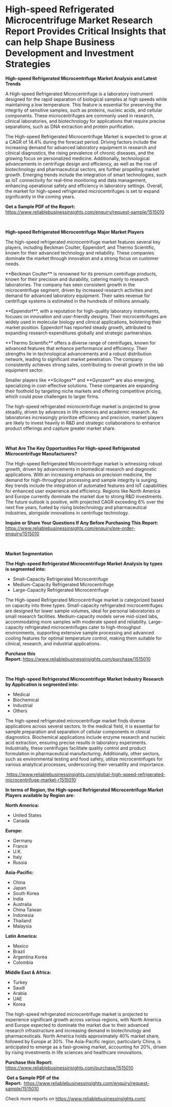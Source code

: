 <p><h1>High-speed Refrigerated Microcentrifuge Market Research Report Provides Critical Insights that can help Shape Business Development and Investment Strategies</h1></p><p><strong>High-speed Refrigerated Microcentrifuge Market Analysis and Latest Trends</strong></p>
<p><p>A High-speed Refrigerated Microcentrifuge is a laboratory instrument designed for the rapid separation of biological samples at high speeds while maintaining a low temperature. This feature is essential for preserving the integrity of sensitive samples, such as proteins, nucleic acids, and cellular components. These microcentrifuges are commonly used in research, clinical laboratories, and biotechnology for applications that require precise separations, such as DNA extraction and protein purification.</p><p>The High-speed Refrigerated Microcentrifuge Market is expected to grow at a CAGR of 14.4% during the forecast period. Driving factors include the increasing demand for advanced laboratory equipment in research and clinical diagnostics, the rising prevalence of chronic diseases, and the growing focus on personalized medicine. Additionally, technological advancements in centrifuge design and efficiency, as well as the rise of biotechnology and pharmaceutical sectors, are further propelling market growth. Emerging trends include the integration of smart technologies, such as IoT connectivity for real-time monitoring and data management, enhancing operational safety and efficiency in laboratory settings. Overall, the market for high-speed refrigerated microcentrifuges is set to expand significantly in the coming years.</p></p>
<p><strong>Get a Sample PDF of the Report:&nbsp;</strong> <a href="https://www.reliablebusinessinsights.com/enquiry/request-sample/1515010?utm_campaign=97&utm_medium=2&utm_source=Github&utm_content=ia&utm_term=18012025&utm_id=high-speed-refrigerated-microcentrifuge">https://www.reliablebusinessinsights.com/enquiry/request-sample/1515010</a></p>
<p>&nbsp;</p>
<p><strong>High-speed Refrigerated Microcentrifuge Major Market Players</strong></p>
<p><p>The high-speed refrigerated microcentrifuge market features several key players, including Beckman Coulter, Eppendorf, and Thermo Scientific, known for their advanced technology and reliability. These companies dominate the market through innovation and a strong focus on customer needs.</p><p>**Beckman Coulter** is renowned for its premium centrifuge products, known for their precision and durability, catering mainly to research laboratories. The company has seen consistent growth in the microcentrifuge segment, driven by increased research activities and demand for advanced laboratory equipment. Their sales revenue for centrifuge systems is estimated in the hundreds of millions annually.</p><p>**Eppendorf**, with a reputation for high-quality laboratory instruments, focuses on innovation and user-friendly designs. Their microcentrifuges are widely used in molecular biology and clinical applications, bolstering their market position. Eppendorf has reported steady growth, attributed to expanding research expenditures globally and strategic partnerships.</p><p>**Thermo Scientific** offers a diverse range of centrifuges, known for advanced features that enhance performance and efficiency. Their strengths lie in technological advancements and a robust distribution network, leading to significant market penetration. The company consistently achieves strong sales, contributing to overall growth in the lab equipment sector.</p><p>Smaller players like **Scilogex** and **Gyrozen** are also emerging, specializing in cost-effective solutions. These companies are expanding their foothold by targeting niche markets and offering competitive pricing, which could pose challenges to larger firms.</p><p>The high-speed refrigerated microcentrifuge market is projected to grow steadily, driven by advances in life sciences and academic research. As laboratories increasingly prioritize efficiency and precision, market players are likely to invest heavily in R&D and strategic collaborations to enhance product offerings and capture greater market share.</p></p>
<p>&nbsp;</p>
<p><strong>What Are The Key Opportunities For High-speed Refrigerated Microcentrifuge Manufacturers?</strong></p>
<p><p>The High-speed Refrigerated Microcentrifuge market is witnessing robust growth, driven by advancements in biomedical research and diagnostic applications. With an increasing emphasis on precision medicine, the demand for high-throughput processing and sample integrity is surging. Key trends include the integration of automated features and IoT capabilities for enhanced user experience and efficiency. Regions like North America and Europe currently dominate the market due to strong R&D investments. The future outlook is positive, with projected CAGR exceeding 6% over the next five years, fueled by rising biotechnology and pharmaceutical industries, alongside innovations in centrifuge technology.</p></p>
<p><strong>Inquire or Share Your Questions If Any Before Purchasing This Report:</strong> <a href="https://www.reliablebusinessinsights.com/enquiry/pre-order-enquiry/1515010?utm_campaign=97&utm_medium=2&utm_source=Github&utm_content=ia&utm_term=18012025&utm_id=high-speed-refrigerated-microcentrifuge">https://www.reliablebusinessinsights.com/enquiry/pre-order-enquiry/1515010</a></p>
<p>&nbsp;</p>
<p><strong>Market Segmentation</strong></p>
<p><strong>The High-speed Refrigerated Microcentrifuge Market Analysis by types is segmented into:</strong></p>
<p><ul><li>Small-Capacity Refrigerated Microcentrifuge</li><li>Medium-Capacity Refrigerated Microcentrifuge</li><li>Large-Capacity Refrigerated Microcentrifuge</li></ul></p>
<p><p>The High-speed Refrigerated Microcentrifuge market is categorized based on capacity into three types. Small-capacity refrigerated microcentrifuges are designed for lower sample volumes, ideal for personal laboratories or small research facilities. Medium-capacity models serve mid-sized labs, accommodating more samples with moderate speed and reliability. Large-capacity refrigerated microcentrifuges cater to high-throughput environments, supporting extensive sample processing and advanced cooling features for optimal temperature control, making them suitable for clinical, research, and industrial applications.</p></p>
<p><strong>Purchase this Report:&nbsp;</strong><a href="https://www.reliablebusinessinsights.com/purchase/1515010?utm_campaign=97&utm_medium=2&utm_source=Github&utm_content=ia&utm_term=18012025&utm_id=high-speed-refrigerated-microcentrifuge">https://www.reliablebusinessinsights.com/purchase/1515010</a></p>
<p>&nbsp;</p>
<p><strong>The High-speed Refrigerated Microcentrifuge Market Industry Research by Application is segmented into:</strong></p>
<p><ul><li>Medical</li><li>Biochemical</li><li>Industrial</li><li>Others</li></ul></p>
<p><p>The high-speed refrigerated microcentrifuge market finds diverse applications across several sectors. In the medical field, it is essential for sample preparation and separation of cellular components in clinical diagnostics. Biochemical applications include enzyme research and nucleic acid extraction, ensuring precise results in laboratory experiments. Industrially, these centrifuges facilitate quality control and product formulation in pharmaceutical manufacturing. Additionally, other sectors, such as environmental testing and food safety, utilize microcentrifuges for various analytical processes, underscoring their versatility and importance.</p></p>
<p><a href="https://www.reliablebusinessinsights.com/global-high-speed-refrigerated-microcentrifuge-market-r1515010?utm_campaign=97&utm_medium=2&utm_source=Github&utm_content=ia&utm_term=18012025&utm_id=high-speed-refrigerated-microcentrifuge">&nbsp;https://www.reliablebusinessinsights.com/global-high-speed-refrigerated-microcentrifuge-market-r1515010</a></p>
<p><strong>In terms of Region, the High-speed Refrigerated Microcentrifuge Market Players available by Region are:</strong></p>
<p>
    <p> <strong> North America: </strong>
        <ul>
            <li>United States</li>
            <li>Canada</li>
        </ul>
        </p> 
    <p> <strong> Europe: </strong>
        <ul>
            <li>Germany</li>
            <li>France</li>
            <li>U.K.</li>
            <li>Italy</li>
            <li>Russia</li>
        </ul>
        </p> 
    <p> <strong> Asia-Pacific: </strong>
        <ul>
            <li>China</li>
            <li>Japan</li>
            <li>South Korea</li>
            <li>India</li>
            <li>Australia</li>
            <li>China Taiwan</li>
            <li>Indonesia</li>
            <li>Thailand</li>
            <li>Malaysia</li>
        </ul>
        </p> 
    <p> <strong> Latin America: </strong>
        <ul>
            <li>Mexico</li>
            <li>Brazil</li>
            <li>Argentina Korea</li>
            <li>Colombia</li>
        </ul>
        </p> 
    <p> <strong> Middle East & Africa: </strong>
        <ul>
            <li>Turkey</li>
            <li>Saudi</li>
            <li>Arabia</li>
            <li>UAE</li>
            <li>Korea</li>
        </ul>
    </p>
    </p>
<p><p>The high-speed refrigerated microcentrifuge market is projected to experience significant growth across various regions, with North America and Europe expected to dominate the market due to their advanced research infrastructure and increasing demand in biotechnology and pharmaceuticals. North America holds approximately 40% market share, followed by Europe at 30%. The Asia-Pacific region, particularly China, is anticipated to emerge as a fast-growing market, accounting for 20%, driven by rising investments in life sciences and healthcare innovations.</p></p>
<p><strong>Purchase this Report: </strong><a href="https://www.reliablebusinessinsights.com/purchase/1515010?utm_campaign=97&utm_medium=2&utm_source=Github&utm_content=ia&utm_term=18012025&utm_id=high-speed-refrigerated-microcentrifuge">https://www.reliablebusinessinsights.com/purchase/1515010</a></p>
<p>&nbsp;<strong>Get a Sample PDF of the Report:&nbsp;&nbsp;</strong><a href="https://www.reliablebusinessinsights.com/enquiry/request-sample/1515010?utm_campaign=97&utm_medium=2&utm_source=Github&utm_content=ia&utm_term=18012025&utm_id=high-speed-refrigerated-microcentrifuge">https://www.reliablebusinessinsights.com/enquiry/request-sample/1515010</a></p>
<p><strong></strong></p>
<p>Check more reports on <a href="https://www.reliablebusinessinsights.com/?utm_campaign=97&utm_medium=2&utm_source=Github&utm_content=ia&utm_term=18012025&utm_id=high-speed-refrigerated-microcentrifuge">https://www.reliablebusinessinsights.com/</a></p>